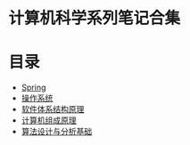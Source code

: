 # 计算机科学系列笔记合集

# 目录

- [Spring](https://github.com/2293736867/CSBookNotes/tree/master/Spring)
- [操作系统]()
- [软件体系结构原理]()
- [计算机组成原理]()
- [算法设计与分析基础]()
